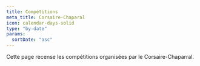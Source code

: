 ```yaml
---
title: Compétitions
meta_title: Corsaire-Chaparal
icon: calendar-days-solid
type: "by-date"
params:
  sortDate: "asc"
---
```


Cette page recense les compétitions organisées par le Corsaire-Chaparral.
